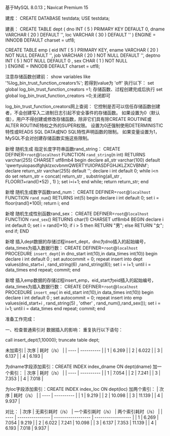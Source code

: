 基于MySQL 8.0.13；Navicat Premium 15 

建库：
CREATE DATABASE testdata;
USE testdata;

建表：
CREATE TABLE dept ( 
  dno INT ( 5 ) PRIMARY KEY DEFAULT 0,
  dname VARCHAR ( 20 ) DEFAULT '',
  loc VARCHAR ( 30 ) DEFAULT '' 
) ENGINE = INNODB DEFAULT charset = utf8;

CREATE TABLE emp (
	eid INT ( 5 ) PRIMARY KEY,
	ename VARCHAR ( 20 ) NOT NULL DEFAULT '',
	job VARCHAR ( 20 ) NOT NULL DEFAULT '',
	deptno INT ( 5 ) NOT NULL DEFAULT 0 ,
	sex  CHAR ( 1 ) NOT NULL  
) ENGINE = INNODB DEFAULT charset = utf8;

注意存储函数创建前：
show variables like '%log_bin_trust_function_creators%';
若得到value为 'off' 执行以下：
  set global log_bin_trust_function_creators =1; 
  存储函数、过程创建完成后执行 set global log_bin_trust_function_creators =0;关闭即可
  
log_bin_trust_function_creators网上查阅：
它控制是否可以信任存储函数创建者，不会创建写入二进制日志引起不安全事件的存储函数。
如果设置为0（默认值），用户不得创建或修改存储函数，除非它们具有除CREATE ROUTINE或ALTER ROUTINE特权之外的SUPER权限。 
设置为0还强制使用DETERMINISTIC特性或READS SQL DATA或NO SQL特性声明函数的限制。 如果变量设置为1，MySQL不会对创建存储函数实施这些限制。


新增 随机生成 指定长度字符串函数rand_string：
CREATE DEFINER=`root`@`localhost` FUNCTION `rand_string`(n int) RETURNS varchar(255) CHARSET utf8mb4
begin
             declare all_str varchar(100) default 'qwertyuiopasdfghjklzxcvbnmQWERTYUIOPASDFGHJKLZXCVBNM';
             declare return_str varchar(255) default  '';
             declare i int default 0;
             while i<n
                 do
                     set return_str = concat( return_str , substring(all_str , FLOOR(1+rand()*52) , 1)  );
                     set i=i+1;
             end while; 
             return  return_str;
end

新增 随机生成数字函数rand_num：
CREATE DEFINER=`root`@`localhost` FUNCTION `rand_num`() RETURNS int(5)
begin
                declare i int default 0;
                set i = floor(rand()*100);
                return i;
end

新增 随机生成性别函数rand_sex：
CREATE DEFINER=`root`@`localhost` FUNCTION `rand_sex`() RETURNS char(1) CHARSET utf8mb4
BEGIN
		declare i int default 0;
		set i = rand()*10;
		if i > 5 then
			RETURN "男";
		else 
			RETURN "女";
		end if;
END

新增 插入dept数据的存储过程insert_dept，dno为dno插入的起始编号，data_times为插入数据行数：
CREATE DEFINER=`root`@`localhost` PROCEDURE `insert_dept`( in dno_start int(10),in data_times int(10))
begin
            declare i int default 0 ;
            set autocommit = 0;
            repeat
                insert into dept values(dno_start+i , rand_string(6) ,rand_string(8));
                set i = i+1;
                until i = data_times
            end repeat;
            commit;
end

新增 插入emp数据的存储过程insert_emp，eid_start为eid插入的起始编号，data_times为插入数据行数：
CREATE DEFINER=`root`@`localhost` PROCEDURE `insert_emp`( in eid_start int(10),in data_times int(10))
begin
            declare i int default 0 ;
            set autocommit = 0;
            repeat
                insert into emp values(eid_start+i , rand_string(5) , 'other' , rand_num(),rand_sex());
                set i = i+1;
                until i = data_times
            end repeat;
            commit;
end

准备工作完成：

一、检查普通索引对 数据插入的影响：
重复执行以下语句：

call insert_dept(1,10000);
truncate table dept;

未加索引
| 次序 | 耗时（/s） |
| ---- | ---------- |
| 1    | 6.269      |
| 2    | 6.022      |
| 3    | 6.137      |
| 4    | 6.193      |


为dname字段添加索引：CREATE INDEX index_dname ON dept(dname)
加一个索引：
| 次序 | 耗时（/s） |
| ---- | ---------- |
| 1    | 7.054      |
| 2    | 7.241      |
| 3    | 7.353      |
| 4    | 7.018      |


为loc字段添加索引：CREATE INDEX index_loc ON dept(loc)
加两个索引：
| 次序 | 耗时（/s） |
| ---- | ---------- |
| 1    | 9.219      |
| 2    | 10.098     |
| 3    | 11.139     |
| 4    | 9.937      |

对比：
| 次序 | 无索引耗时（/s） | 一个索引耗时（/s） | 两个索引耗时（/s） |
| ---- | ---------------- | ------------------ | ------------------ |
| 1    | 6.269            | 7.054              | 9.219              |
| 2    | 6.022            | 7.241              | 10.098             |
| 3    | 6.137            | 7.353              | 11.139             |
| 4    | 6.193            | 7.018              | 9.937              |






